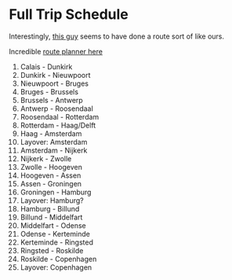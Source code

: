 # Full Trip Schedule
Interestingly, [this guy](https://www.bikemap.net/en/r/9617138/#5.46/52.423/6.959) seems to have done a route sort of like ours.

Incredible [route planner here](https://www.hollandcyclingroutes.com/online-cycle-route-planner)

1. Calais - Dunkirk
2. Dunkirk - Nieuwpoort
3. Nieuwpoort - Bruges
4. Bruges - Brussels
5. Brussels - Antwerp
6. Antwerp - Roosendaal
7. Roosendaal - Rotterdam
8. Rotterdam - Haag/Delft
9. Haag - Amsterdam
10. Layover: Amsterdam
11. Amsterdam - Nijkerk
12. Nijkerk - Zwolle
13. Zwolle - Hoogeven
14. Hoogeven - Assen
15. Assen - Groningen
16. Groningen - Hamburg
17. Layover: Hamburg?
18. Hamburg - Billund
19. Billund - Middelfart
20. Middelfart - Odense
21. Odense - Kerteminde
22. Kerteminde - Ringsted
23. Ringsted - Roskilde
24. Roskilde - Copenhagen
25. Layover: Copenhagen